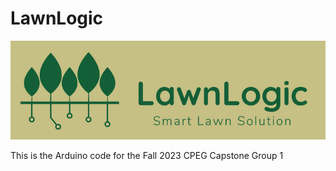 # LawnLogic

![Logo](LawnLogic_Logo_horizontal.png)

This is the Arduino code for the Fall 2023 CPEG Capstone Group 1
